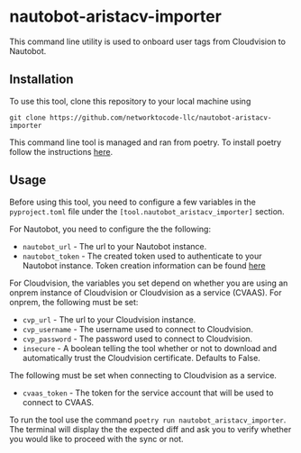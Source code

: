# nautobot-aristacv-importer

This command line utility is used to onboard user tags from Cloudvision to Nautobot.

## Installation

To use this tool, clone this repository to your local machine using

```shell
git clone https://github.com/networktocode-llc/nautobot-aristacv-importer
```

This command line tool is managed and ran from poetry. To install poetry follow the instructions [here](https://python-poetry.org/docs/).

## Usage

Before using this tool, you need to configure a few variables in the `pyproject.toml` file under the `[tool.nautobot_aristacv_importer]` section.

For Nautobot, you need to configure the the following:

- `nautobot_url` - The url to your Nautobot instance.
- `nautobot_token` - The created token used to authenticate to your Nautobot instance. Token creation information can be found [here](https://nautobot.readthedocs.io/en/latest/rest-api/authentication/)

For Cloudvision, the variables you set depend on whether you are using an onprem instance of Cloudvision or Cloudvision as a service (CVAAS). For onprem, the following must be set:

- `cvp_url` - The url to your Cloudvision instance.
- `cvp_username` - The username used to connect to Cloudvision.
- `cvp_password` - The password used to connect to Cloudvision.
- `insecure` - A boolean telling the tool whether or not to download and automatically trust the Cloudvision certificate. Defaults to False.

The following must be set when connecting to Cloudvision as a service.

- `cvaas_token` - The token for the service account that will be used to connect to CVAAS.

To run the tool use the command `poetry run nautobot_aristacv_importer`. The terminal will display the the expected diff and ask you to verify whether you would like to proceed with the sync or not.
